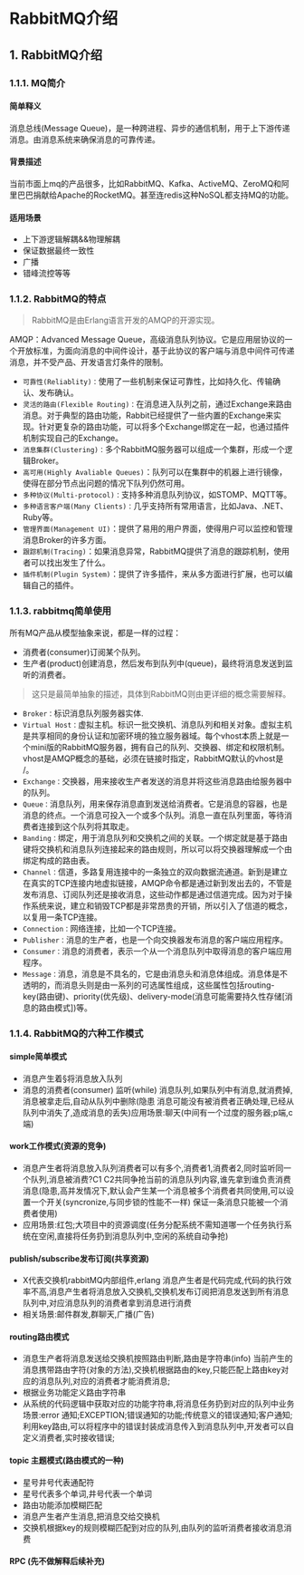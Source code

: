 # RabbitMQ介绍

## 1. RabbitMQ介绍 <a id="rabbitmq&#x4ECB;&#x7ECD;"></a>

### 1.1.1. MQ简介 <a id="mq&#x7B80;&#x4ECB;"></a>

#### 简单释义 <a id="&#x7B80;&#x5355;&#x91CA;&#x4E49;"></a>

消息总线\(Message Queue\)，是一种跨进程、异步的通信机制，用于上下游传递消息。由消息系统来确保消息的可靠传递。

#### 背景描述 <a id="&#x80CC;&#x666F;&#x63CF;&#x8FF0;"></a>

当前市面上mq的产品很多，比如RabbitMQ、Kafka、ActiveMQ、ZeroMQ和阿里巴巴捐献给Apache的RocketMQ。甚至连redis这种NoSQL都支持MQ的功能。

#### 适用场景 <a id="&#x9002;&#x7528;&#x573A;&#x666F;"></a>

* 上下游逻辑解耦&&物理解耦
* 保证数据最终一致性
* 广播
* 错峰流控等等

### 1.1.2. RabbitMQ的特点 <a id="rabbitmq&#x7684;&#x7279;&#x70B9;"></a>

> RabbitMQ是由Erlang语言开发的AMQP的开源实现。

AMQP：Advanced Message Queue，高级消息队列协议。它是应用层协议的一个开放标准，为面向消息的中间件设计，基于此协议的客户端与消息中间件可传递消息，并不受产品、开发语言灯条件的限制。

* `可靠性(Reliablity)：`使用了一些机制来保证可靠性，比如持久化、传输确认、发布确认。
* `灵活的路由(Flexible Routing)：`在消息进入队列之前，通过Exchange来路由消息。对于典型的路由功能，Rabbit已经提供了一些内置的Exchange来实现。针对更复杂的路由功能，可以将多个Exchange绑定在一起，也通过插件机制实现自己的Exchange。
* `消息集群(Clustering)：`多个RabbitMQ服务器可以组成一个集群，形成一个逻辑Broker。
* `高可用(Highly Avaliable Queues)`：队列可以在集群中的机器上进行镜像，使得在部分节点出问题的情况下队列仍然可用。
* `多种协议(Multi-protocol)：`支持多种消息队列协议，如STOMP、MQTT等。
* `多种语言客户端(Many Clients)：`几乎支持所有常用语言，比如Java、.NET、Ruby等。
* `管理界面(Management UI)`：提供了易用的用户界面，使得用户可以监控和管理消息Broker的许多方面。
* `跟踪机制(Tracing)`：如果消息异常，RabbitMQ提供了消息的跟踪机制，使用者可以找出发生了什么。
* `插件机制(Plugin System)`：提供了许多插件，来从多方面进行扩展，也可以编辑自己的插件。

### 1.1.3. rabbitmq简单使用 <a id="rabbitmq&#x7B80;&#x5355;&#x4F7F;&#x7528;"></a>

所有MQ产品从模型抽象来说，都是一样的过程：

* 消费者\(consumer\)订阅某个队列。
* 生产者\(product\)创建消息，然后发布到队列中\(queue\)，最终将消息发送到监听的消费者。

> 这只是最简单抽象的描述，具体到RabbitMQ则由更详细的概念需要解释。

* `Broker：`标识消息队列服务器实体.
* `Virtual Host：`虚拟主机。标识一批交换机、消息队列和相关对象。虚拟主机是共享相同的身份认证和加密环境的独立服务器域。每个vhost本质上就是一个mini版的RabbitMQ服务器，拥有自己的队列、交换器、绑定和权限机制。vhost是AMQP概念的基础，必须在链接时指定，RabbitMQ默认的vhost是 /。
* `Exchange：`交换器，用来接收生产者发送的消息并将这些消息路由给服务器中的队列。
* `Queue：`消息队列，用来保存消息直到发送给消费者。它是消息的容器，也是消息的终点。一个消息可投入一个或多个队列。消息一直在队列里面，等待消费者连接到这个队列将其取走。
* `Banding：`绑定，用于消息队列和交换机之间的关联。一个绑定就是基于路由键将交换机和消息队列连接起来的路由规则，所以可以将交换器理解成一个由绑定构成的路由表。
* `Channel：`信道，多路复用连接中的一条独立的双向数据流通道。新到是建立在真实的TCP连接内地虚拟链接，AMQP命令都是通过新到发出去的，不管是发布消息、订阅队列还是接收消息，这些动作都是通过信道完成。因为对于操作系统来说，建立和销毁TCP都是非常昂贵的开销，所以引入了信道的概念，以复用一条TCP连接。
* `Connection：`网络连接，比如一个TCP连接。
* `Publisher：`消息的生产者，也是一个向交换器发布消息的客户端应用程序。
* `Consumer：`消息的消费者，表示一个从一个消息队列中取得消息的客户端应用程序。
* `Message：`消息，消息是不具名的，它是由消息头和消息体组成。消息体是不透明的，而消息头则是由一系列的可选属性组成，这些属性包括routing-key\(路由键\)、priority\(优先级\)、delivery-mode\(消息可能需要持久性存储\[消息的路由模式\]\)等。

### 1.1.4. RabbitMQ的六种工作模式 <a id="rabbitmq&#x7684;&#x516D;&#x79CD;&#x5DE5;&#x4F5C;&#x6A21;&#x5F0F;"></a>

#### simple简单模式 <a id="simple&#x7B80;&#x5355;&#x6A21;&#x5F0F;"></a>

* 消息产生着§将消息放入队列
* 消息的消费者\(consumer\) 监听\(while\) 消息队列,如果队列中有消息,就消费掉,消息被拿走后,自动从队列中删除\(隐患 消息可能没有被消费者正确处理,已经从队列中消失了,造成消息的丢失\)应用场景:聊天\(中间有一个过度的服务器;p端,c端\)

#### work工作模式\(资源的竞争\) <a id="work&#x5DE5;&#x4F5C;&#x6A21;&#x5F0F;&#x8D44;&#x6E90;&#x7684;&#x7ADE;&#x4E89;"></a>

* 消息产生者将消息放入队列消费者可以有多个,消费者1,消费者2,同时监听同一个队列,消息被消费?C1 C2共同争抢当前的消息队列内容,谁先拿到谁负责消费消息\(隐患,高并发情况下,默认会产生某一个消息被多个消费者共同使用,可以设置一个开关\(syncronize,与同步锁的性能不一样\) 保证一条消息只能被一个消费者使用\)
* 应用场景:红包;大项目中的资源调度\(任务分配系统不需知道哪一个任务执行系统在空闲,直接将任务扔到消息队列中,空闲的系统自动争抢\)

#### publish/subscribe发布订阅\(共享资源\) <a id="publishsubscribe&#x53D1;&#x5E03;&#x8BA2;&#x9605;&#x5171;&#x4EAB;&#x8D44;&#x6E90;"></a>

* X代表交换机rabbitMQ内部组件,erlang 消息产生者是代码完成,代码的执行效率不高,消息产生者将消息放入交换机,交换机发布订阅把消息发送到所有消息队列中,对应消息队列的消费者拿到消息进行消费
* 相关场景:邮件群发,群聊天,广播\(广告\)

#### routing路由模式 <a id="routing&#x8DEF;&#x7531;&#x6A21;&#x5F0F;"></a>

* 消息生产者将消息发送给交换机按照路由判断,路由是字符串\(info\) 当前产生的消息携带路由字符\(对象的方法\),交换机根据路由的key,只能匹配上路由key对应的消息队列,对应的消费者才能消费消息;
* 根据业务功能定义路由字符串
* 从系统的代码逻辑中获取对应的功能字符串,将消息任务扔到对应的队列中业务场景:error 通知;EXCEPTION;错误通知的功能;传统意义的错误通知;客户通知;利用key路由,可以将程序中的错误封装成消息传入到消息队列中,开发者可以自定义消费者,实时接收错误;

#### topic 主题模式\(路由模式的一种\) <a id="topic-&#x4E3B;&#x9898;&#x6A21;&#x5F0F;&#x8DEF;&#x7531;&#x6A21;&#x5F0F;&#x7684;&#x4E00;&#x79CD;"></a>

* 星号井号代表通配符
* 星号代表多个单词,井号代表一个单词
* 路由功能添加模糊匹配
* 消息产生者产生消息,把消息交给交换机
* 交换机根据key的规则模糊匹配到对应的队列,由队列的监听消费者接收消息消费

#### RPC \(先不做解释后续补充\) <a id="rpc-&#x5148;&#x4E0D;&#x505A;&#x89E3;&#x91CA;&#x540E;&#x7EED;&#x8865;&#x5145;"></a>

